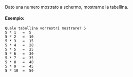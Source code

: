 Dato una numero mostrato a schermo, mostrarne la tabellina.

#### Esempio:
```plaintext
Quale tabellina vorrestri mostrare? 5
5 * 1   =  5
5 * 2   =  10
5 * 3   =  15
5 * 4   =  20
5 * 5   =  25
5 * 6   =  30
5 * 7   =  35
5 * 8   =  40
5 * 9   =  45
5 * 10  =  50
```
